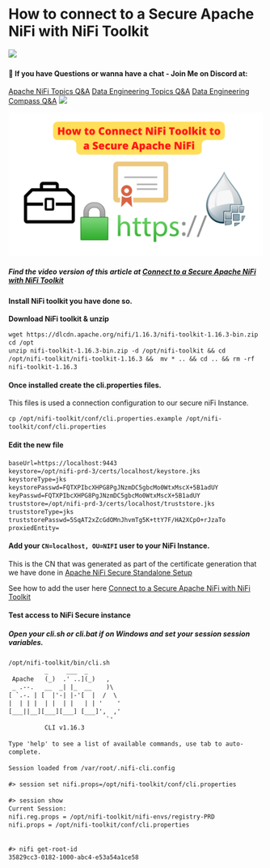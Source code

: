 


# How to connect to a Secure Apache NiFi with NiFi Toolkit
![](https://i.imgur.com/waxVImv.png)
#### 💬 If you have Questions or wanna have a chat - Join Me on Discord at:
[Apache NiFi Topics Q&A](https://discord.gg/qymAvnZqmQ)
[Data Engineering Topics Q&A](https://discord.gg/YykpUT5Wt2)
[Data Engineering  Compass Q&A](https://discord.gg/XR3JqUrA74)
![](https://i.imgur.com/waxVImv.png)

![Connect to a Secure Apache NiFi with NiFi Toolkit](https://github.com/InsightByte/ApacheNifi/blob/main/NiFi-Toolkit-Secure-NiFi/assets/toolkt-secure.png)

##### Find the video version of this article at [Connect to a Secure Apache NiFi with NiFi Toolkit]()

#### Install NiFi toolkit you have done so.
**Download NiFi toolkit & unzip**
```
wget https://dlcdn.apache.org/nifi/1.16.3/nifi-toolkit-1.16.3-bin.zip
cd /opt
unzip nifi-toolkit-1.16.3-bin.zip -d /opt/nifi-toolkit && cd  /opt/nifi-toolkit/nifi-toolkit-1.16.3 &&  mv * .. && cd .. && rm -rf nifi-toolkit-1.16.3
```

#### Once installed create the cli.properties files.
This files is used a connection configuration to our secure niFi Instance.

```
cp /opt/nifi-toolkit/conf/cli.properties.example /opt/nifi-toolkit/conf/cli.properties
```

#### Edit the new file
```
baseUrl=https://localhost:9443
keystore=/opt/nifi-prd-3/certs/localhost/keystore.jks
keystoreType=jks
keystorePasswd=FQTXPIbcXHPG8PgJNzmDC5gbcMo0WtxMscX+5B1adUY
keyPasswd=FQTXPIbcXHPG8PgJNzmDC5gbcMo0WtxMscX+5B1adUY
truststore=/opt/nifi-prd-3/certs/localhost/truststore.jks
truststoreType=jks
truststorePasswd=5SqAT2xZcGdOMnJhvmTg5K+ttY7F/HA2XCpO+rJzaTo
proxiedEntity=
```

#### Add your `CN=localhost, OU=NIFI` user to your NiFi Instance.
This is the CN that was generated as part of the certificate generation that we have done in [Apache NiFi Secure Standalone Setup](https://youtu.be/j-JXo3xPxOk)

See how to add the user here [Connect to a Secure Apache NiFi with NiFi Toolkit]()


#### Test access to NiFi Secure instance 

##### Open your cli.sh or cli.bat if on Windows and set your session session variables.

```
/opt/nifi-toolkit/bin/cli.sh
          _     ___  _
 Apache   (_)  .' ..](_)   ,
 _ .--.   __  _| |_  __    )\
[ `.-. | [  |'-| |-'[  |  /  \
|  | | |  | |  | |   | | '    '
[___||__][___][___] [___]',  ,'
                           `'
          CLI v1.16.3

Type 'help' to see a list of available commands, use tab to auto-complete.

Session loaded from /var/root/.nifi-cli.config

#> session set nifi.props=/opt/nifi-toolkit/conf/cli.properties

#> session show
Current Session:
nifi.reg.props = /opt/nifi-toolkit/nifi-envs/registry-PRD
nifi.props = /opt/nifi-toolkit/conf/cli.properties


#> nifi get-root-id
35829cc3-0182-1000-abc4-e53a54a1ce58
```








